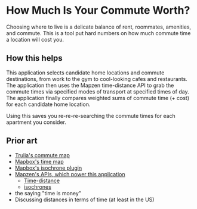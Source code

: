 # How Much Is Your Commute Worth?
Choosing where to live is a delicate balance of rent, roommates, amenities, and
commute.  This is a tool put hard numbers on how much commute time a location
will cost you.

## How this helps
This application selects candidate home locations and commute destinations, from
work to the gym to cool-looking cafes and restaurants. The application then uses
the Mapzen time-distance API to grab the commute times via specified modes of
transport at specified times of day.  The application finally compares weighted
sums of commute time (+ cost) for each candidate home location.

Using this saves you re-re-re-searching the commute times for each apartment you
 consider.

## Prior art
- [Trulia's commute map](https://www.trulia.com/local/los-angeles-ca/driving:0|transit:1|position:34.052218;-118.243389|time:60_commute)
- [Mapbox's time map](https://blog.mapbox.com/a-new-kind-of-map-its-about-time-7bd9f7916f7f)
- [Mapbox's isochrone plugin](https://blog.mapbox.com/add-isochrones-to-your-next-application-e9e84a62345f)
- [Mapzen's APIs, which power this application](#)
  - [Time-distance](#)
  - [isochrones](#)
- the saying "time is money"
- Discussing distances in terms of time (at least in the US)
